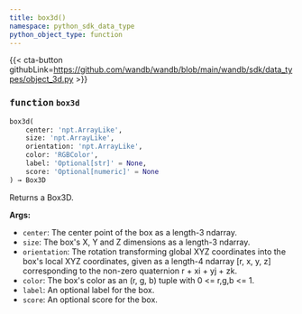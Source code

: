```yaml
---
title: box3d()
namespace: python_sdk_data_type
python_object_type: function
---
```


{{< cta-button githubLink=https://github.com/wandb/wandb/blob/main/wandb/sdk/data_types/object_3d.py >}}




### <kbd>function</kbd> `box3d`

```python
box3d(
    center: 'npt.ArrayLike',
    size: 'npt.ArrayLike',
    orientation: 'npt.ArrayLike',
    color: 'RGBColor',
    label: 'Optional[str]' = None,
    score: 'Optional[numeric]' = None
) → Box3D
```

Returns a Box3D. 



**Args:**
 
 - `center`:  The center point of the box as a length-3 ndarray. 
 - `size`:  The box's X, Y and Z dimensions as a length-3 ndarray. 
 - `orientation`:  The rotation transforming global XYZ coordinates  into the box's local XYZ coordinates, given as a length-4  ndarray [r, x, y, z] corresponding to the non-zero quaternion  r + xi + yj + zk. 
 - `color`:  The box's color as an (r, g, b) tuple with 0 <= r,g,b <= 1. 
 - `label`:  An optional label for the box. 
 - `score`:  An optional score for the box. 
